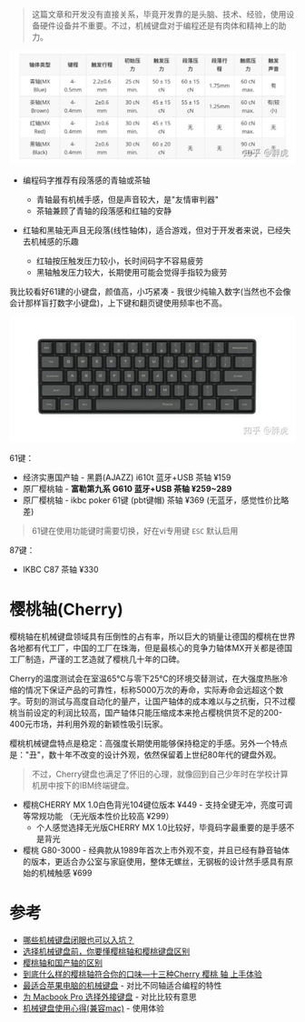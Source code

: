 > 这篇文章和开发没有直接关系，毕竟开发靠的是头脑、技术、经验，使用设备硬件设备并不重要。不过，机械键盘对于编程还是有肉体和精神上的助力。

![机械键盘分类](../img/develop/machanical_keyboard.jpg)

* 编程码字推荐有段落感的青轴或茶轴
  * 青轴最有机械手感，但是声音较大，是"友情审判器"
  * 茶轴兼顾了青轴的段落感和红轴的安静

* 红轴和黑轴无声且无段落(线性轴体)，适合游戏，但对于开发者来说，已经失去机械感的乐趣
  * 红轴按压触发压力较小，长时间码字不容易疲劳
  * 黑轴触发压力较大，长期使用可能会觉得手指较为疲劳

我比较看好61建的小键盘，颜值高，小巧紧凑 - 我很少纯输入数字(当然也不会像会计那样盲打数字小键盘)，上下键和翻页键使用频率也不高。

![61键机械键盘](../img/develop/keyboard_61.jpg)

61键：

* 经济实惠国产轴 - 黑爵(AJAZZ) i610t 蓝牙+USB 茶轴 ¥159
* 原厂樱桃轴 - **富勒第九系 G610 蓝牙+USB 茶轴 ¥259~289**
* 原厂樱桃轴 - ikbc poker 61键 (pbt键帽) 茶轴 ¥369 (无蓝牙，感觉性价比略差)

> 61键在使用功能键时需要切换，好在vi专用键 `ESC` 默认启用

87键：

*  IKBC C87 茶轴 ¥330

# 樱桃轴(Cherry)

樱桃轴在机械键盘领域具有压倒性的占有率，所以巨大的销量让德国的樱桃在世界各地都有代工厂，中国的工厂在珠海，但是最核心的竞争力轴体MX开关都是德国工厂制造，严谨的工艺造就了樱桃几十年的口碑。

Cherry的温度测试会在室温65℃与零下25℃的环境交替测试，在大强度热胀冷缩的情况下保证产品的可靠性，标称5000万次的寿命，实际寿命会远超这个数字。苛刻的测试与高度自动化的量产，让国产轴体的成本难以与之抗衡，只不过樱桃当前设定的利润比较高，国产轴体只能压缩成本来抢占樱桃供货不足的200-400元市场，并利用外观的新颖性吸引玩家。

樱桃机械键盘特点是稳定：高强度长期使用能够保持稳定的手感。另外一个特点是："丑"，数十年不改变的设计外观，依然保留着上世纪80年代的键盘外观。

> 不过，Cherry键盘也满足了怀旧的心理，就像回到自己少年时在学校计算机房中按下的IBM终端键盘。

* 樱桃CHERRY MX 1.0白色背光104键位版本 ¥449 - 支持全键无冲，亮度可调等常规功能 （无光版本性价比较高 ¥299）
  * 个人感觉选择无光版CHERRY MX 1.0比较好，毕竟码字最重要的是手感不是背光
* 樱桃 G80-3000 - 经典款从1989年首次上市外观不变，并且已经有静音轴体的版本，更适合办公室与家庭使用，整体无螺丝，无钢板的设计然手感具有原始的机械触感 ¥699

# 参考

* [哪些机械键盘闭眼也可以入坑？](https://www.zhihu.com/question/380566492/answer/1191392767)
* [选择机械键盘前，你要懂樱桃轴和樱桃键盘区别](http://zhongce.sina.com.cn/article/view/14081/)
* [樱桃轴和国产轴的区别](https://product.pconline.com.cn/itbk/top/1905/12617898.html)
* [到底什么样的樱桃轴符合你的口味—十三种Cherry 樱桃 轴 上手体验](https://post.smzdm.com/p/610761/)
* [最适合苹果电脑的机械键盘](https://zhuanlan.zhihu.com/p/30720591) - 对比不同轴适合编程的特性
* [为 Macbook Pro 选择外接键盘](https://zhuanlan.zhihu.com/p/87032338) - 对比比较有意思
* [机械键盘使用心得(兼容mac)](https://www.jianshu.com/p/0e40a0c00520) - 使用体验